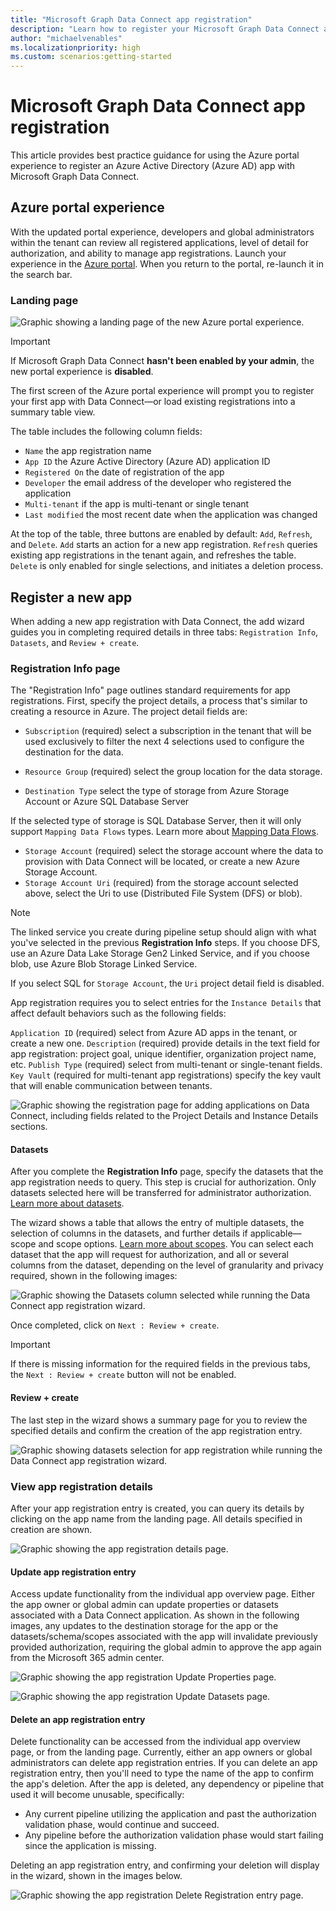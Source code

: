 ```yaml
---
title: "Microsoft Graph Data Connect app registration"
description: "Learn how to register your Microsoft Graph Data Connect app"
author: "michaelvenables"
ms.localizationpriority: high
ms.custom: scenarios:getting-started
---
```


# Microsoft Graph Data Connect app registration

This article provides best practice guidance for using the Azure portal experience to register an Azure Active Directory (Azure AD) app with Microsoft Graph Data Connect.

## Azure portal experience

With the updated portal experience, developers and global administrators within the tenant can review all registered applications, level of detail for authorization, and ability to manage app registrations. Launch your experience in the [Azure portal](https://aka.ms/mgdcinazure). When you return to the portal, re-launch it in the search bar.

### Landing page


![Graphic showing a landing page of the new Azure portal experience.](images/app-registration-summary-table.png)

> [!IMPORTANT]
> If Microsoft Graph Data Connect **hasn't been enabled by your admin**, the new portal experience is **disabled**.

The first screen of the Azure portal experience will prompt you to register your first app with Data Connect—or load existing registrations into a summary table view. 

The table includes the following column fields:

- `Name` the app registration name
- `App ID` the Azure Active Directory (Azure AD) application ID
- `Registered On` the date of registration of the app
- `Developer` the email address of the developer who registered the application
- `Multi-tenant` if the app is multi-tenant or single tenant
- `Last modified` the most recent date when the application was changed

At the top of the table, three buttons are enabled by default: `Add`, `Refresh`, and `Delete`. `Add` starts an action for a new app registration. `Refresh` queries existing app registrations in the tenant again, and refreshes the table. `Delete` is only enabled for single selections, and initiates a deletion process.

## Register a new app

When adding a new app registration with Data Connect, the add wizard guides you in completing required details in three tabs: `Registration Info`, `Datasets`, and `Review + create`.

### Registration Info page

The "Registration Info" page outlines standard requirements for app registrations. First, specify the project details, a process that's similar to creating a resource in Azure. The project detail fields are:

- `Subscription` (required) select a subscription in the tenant that will be used exclusively to filter the next 4 selections used to configure the destination for the data.

- `Resource Group` (required) select the group location for the data storage.
- `Destination Type` select the type of storage from Azure Storage Account or Azure SQL Database Server

If the selected type of storage is SQL Database Server, then it will only support `Mapping Data Flows` types. Learn more about [Mapping Data Flows](/azure/data-factory/concepts-data-flow-overview).

- `Storage Account` (required) select the storage account where the data to provision with Data Connect will be located, or create a new Azure Storage Account.
- `Storage Account Uri` (required) from the storage account selected above, select the Uri to use (Distributed File System (DFS) or blob).

> [!NOTE]
> The linked service you create during pipeline setup should align with what you've selected in the previous **Registration Info** steps. If you choose DFS, use an Azure Data Lake Storage Gen2 Linked Service, and if you choose blob, use Azure Blob Storage Linked Service.

If you select SQL for `Storage Account`, the `Uri` project detail field is disabled.

App registration requires you to select entries for the `Instance Details` that affect default behaviors such as the following fields:

`Application ID` (required) select from Azure AD apps in the tenant, or create a new one.
`Description` (required) provide details in the text field for app registration: project goal, unique identifier, organization project name, etc.
`Publish Type` (required) select from multi-tenant or single-tenant fields.
`Key Vault` (required for multi-tenant app registrations) specify the key vault that will enable communication between tenants.

![Graphic showing the registration page for adding applications on Data Connect, including fields related to the Project Details and Instance Details sections.](images/app-registration-create-registration-info.png)

#### Datasets

After you complete the **Registration Info** page, specify the datasets that the app registration needs to query. This step is crucial for authorization. Only datasets selected here will be transferred for administrator authorization. [Learn more about datasets](/graph/data-connect-datasets).

The wizard shows a table that allows the entry of multiple datasets, the selection of columns in the datasets, and further details if applicable—scope and scope options. [Learn more about scopes](/graph/data-connect-filtering#user-selection). You can select each dataset that the app will request for authorization, and all or several columns from the dataset, depending on the level of granularity and privacy required, shown in the following images:

![Graphic showing the Datasets column selected while running the Data Connect app registration wizard.](images/app-registration-create-datasets.png)

Once completed, click on `Next : Review + create`.

> [!IMPORTANT]
> If there is missing information for the required fields in the previous tabs, the `Next : Review + create` button will not be enabled.

#### Review + create

The last step in the wizard shows a summary page for you to review the specified details and confirm the creation of the app registration entry.

![Graphic showing datasets selection for app registration while running the Data Connect app registration wizard.](images/app-registration-create-review.png)

### View app registration details

After your app registration entry is created, you can query its details by clicking on the app name from the landing page. All details specified in creation are shown.

![Graphic showing the app registration details page.](images/app-registration-details-overview.png)

#### Update app registration entry

Access update functionality from the individual app overview page. Either the app owner or global admin can update properties or datasets associated with a Data Connect application. As shown in the following images, any updates to the destination storage for the app or the datasets/schema/scopes associated with the app will invalidate previously provided authorization, requiring the global admin to approve the app again from the Microsoft 365 admin center.

![Graphic showing the app registration Update Properties page.](images/app-registration-details-properties-update.png)

![Graphic showing the app registration Update Datasets page.](images/app-registration-details-datasets-update.png)

#### Delete an app registration entry

Delete functionality can be accessed from the individual app overview page, or from the landing page. Currently, either an app owners or global administrators can delete app registration entries. If you can delete an app registration entry, then you'll need to type the name of the app to confirm the app's deletion. After the app is deleted, any dependency or pipeline that used it will become unusable, specifically:

- Any current pipeline utilizing the application and past the authorization validation phase, would continue and succeed.
- Any pipeline before the authorization validation phase would start failing since the application is missing.

Deleting an app registration entry, and confirming your deletion will display in the wizard, shown in the images below.

![Graphic showing the app registration Delete Registration entry page.](images/app-registration-delete-confirmation.png)
